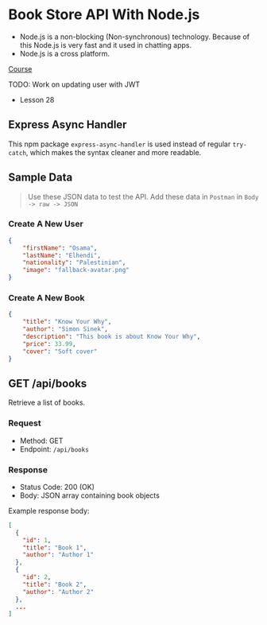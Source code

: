 # Book Store API With Node.js

- Node.js is a non-blocking (Non-synchronous) technology. Because of this Node.js is very fast and it used in chatting apps.
- Node.js is a cross platform.

[Course](https://www.youtube.com/watch?v=CIYujbGpXZ8&list=PL5gCk5NdNx586mk_JOhe30dd59IgrFG_U)

TODO: Work on updating user with JWT

- Lesson 28

## Express Async Handler

This npm package `express-async-handler` is used instead of regular `try-catch`, which makes the syntax cleaner and more readable.

## Sample Data

> Use these JSON data to test the API. Add these data in `Postman` in `Body -> raw -> JSON`

### Create A New User

```json
{
	"firstName": "Osama",
	"lastName": "Elhendi",
	"nationality": "Palestinian",
	"image": "fallback-avatar.png"
}
```

### Create A New Book

```json
{
	"title": "Know Your Why",
	"author": "Simon Sinek",
	"description": "This book is about Know Your Why",
	"price": 33.99,
	"cover": "Soft cover"
}
```

## GET /api/books

Retrieve a list of books.

### Request

- Method: GET
- Endpoint: `/api/books`

### Response

- Status Code: 200 (OK)
- Body: JSON array containing book objects

Example response body:

```json
[
  {
    "id": 1,
    "title": "Book 1",
    "author": "Author 1"
  },
  {
    "id": 2,
    "title": "Book 2",
    "author": "Author 2"
  },
  ...
]
```
